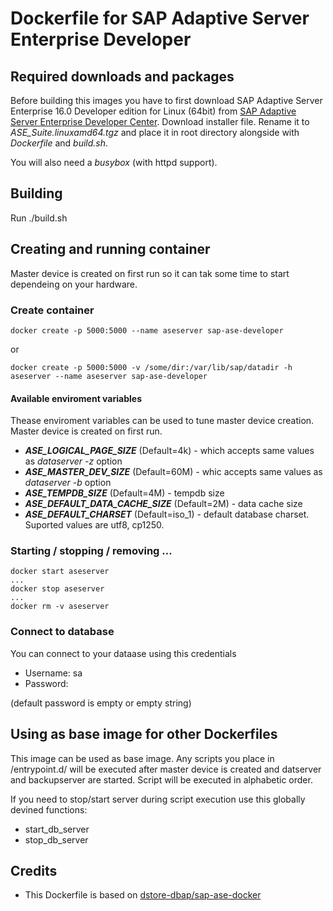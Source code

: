 # Dockerfile for SAP Adaptive Server Enterprise Developer

## Required downloads and packages

Before building this images you have to first download SAP Adaptive Server Enterprise 16.0
Developer edition for Linux (64bit) from 
[SAP Adaptive Server Enterprise Developer Center](http://scn.sap.com/community/developer-center/oltp-db).
Download installer file. Rename it to *ASE_Suite.linuxamd64.tgz* and place it
in root directory alongside with *Dockerfile* and *build.sh*.

You will also need a *busybox* (with httpd support).

## Building

Run ./build.sh

## Creating and running container

Master device is created on first run so it can tak some time to start dependeing on your hardware.

### Create container

```
docker create -p 5000:5000 --name aseserver sap-ase-developer
```

or

```
docker create -p 5000:5000 -v /some/dir:/var/lib/sap/datadir -h aseserver --name aseserver sap-ase-developer
```

#### Available enviroment variables

Thease enviroment variables can be used to tune master device creation. 
Master device is created on first run.

* ***ASE_LOGICAL_PAGE_SIZE*** (Default=4k) - which accepts same values as *dataserver -z* option
* ***ASE_MASTER_DEV_SIZE*** (Default=60M) - whic accepts same values as *dataserver -b* option
* ***ASE_TEMPDB_SIZE*** (Default=4M) - tempdb size
* ***ASE_DEFAULT_DATA_CACHE_SIZE*** (Default=2M) - data cache size 
* ***ASE_DEFAULT_CHARSET*** (Default=iso_1) - default database charset. Suported values are utf8, cp1250.

### Starting / stopping / removing ...

```
docker start aseserver
...
docker stop aseserver
...
docker rm -v aseserver
```

### Connect to database

You can connect to your dataase using this credentials

* Username: sa
* Password:

(default password is empty or empty string)

## Using as base image for other Dockerfiles

This image can be used as base image. Any scripts you place in /entrypoint.d/ will be executed
after master device is created and datserver and backupserver are started. 
Script will be executed in alphabetic order.

If you need to stop/start server during script execution use this globally devined functions:

* start_db_server
* stop_db_server

## Credits

* This Dockerfile is based on [dstore-dbap/sap-ase-docker](https://github.com/dstore-dbap/sap-ase-docker)
